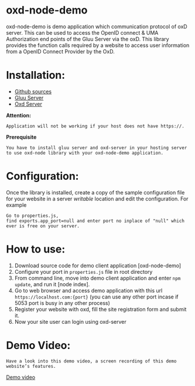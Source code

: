 # oxd-node-demo

oxd-node-demo is demo application which communication protocol of oxD server. This can be used to access the OpenID connect & UMA Authorization end points of the Gluu Server via the oxD. This library provides the function calls required by a website to access user information from a OpenID Connect Provider by the OxD.

# Installation:

* [Github sources](https://github.com/GluuFederation/oxd-node)
* [Gluu Server](https://gluu.org/docs/2.4.4/installation-guide/install/)
* [Oxd Server](https://oxd.gluu.org/docs/install/)

**Attention:**
```
Application will not be working if your host does not have https://.
```

**Prerequisite**
```
You have to install gluu server and oxd-server in your hosting server to use oxd-node library with your oxd-node-demo application.
```

# Configuration:

Once the library is installed, create a copy of the sample configuration file for your website in a server _writable_ location and edit the configuration. For example

```
Go to properties.js,
find exports.app_port=null and enter port no inplace of "null" which ever is free on your server.
```

# How to use:

1. Download source code for demo client application [oxd-node-demo]
2. Configure your port in `properties.js` file in root directory
3. From command line, move into demo client application and enter `npm update`, and run it [node index].
4. Go to web browser and access demo application with this url `https://localhost.com:{port}` (you can use any other port incase if 5053 port is busy in any other process)
5. Register your website with oxd, fill the site registration form and submit it.
6. Now your site user can login using oxd-server

# Demo Video:

```
Have a look into this demo video, a screen recording of this demo website’s features.
```
[Demo video](http://screencast.com/t/7BD1DzYi)
